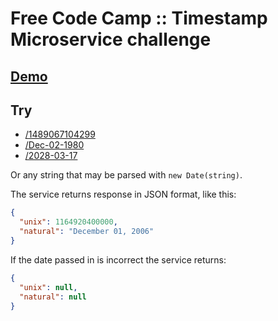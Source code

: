 # Free Code Camp :: Timestamp Microservice challenge

## [Demo](https://fcc-timestamp-microservice-1.herokuapp.com/)

## Try

* <a href="https://fcc-timestamp-microservice-1.herokuapp.com/1489067104299" target="_blank">/1489067104299</a>
* <a href="https://fcc-timestamp-microservice-1.herokuapp.com/Dec-02-1980" target="_blank">/Dec-02-1980</a>
* <a href="https://fcc-timestamp-microservice-1.herokuapp.com/2028-03-17" target="_blank">/2028-03-17</a>

Or any string that may be parsed with `new Date(string)`.

The service returns response in JSON format, like this:

```json
{
  "unix": 1164920400000,
  "natural": "December 01, 2006"
}
```

If the date passed in is incorrect the service returns:

```json
{
  "unix": null,
  "natural": null
}
```
